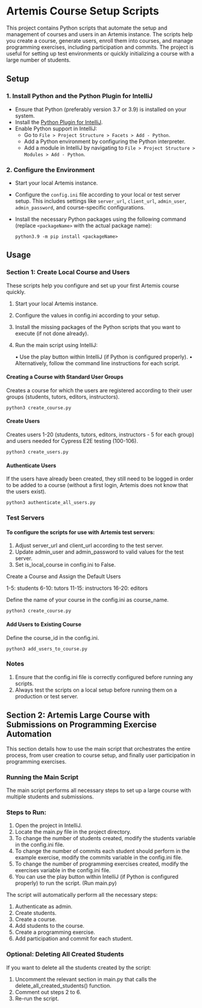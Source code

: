 # Artemis Course Setup Scripts

This project contains Python scripts that automate the setup and management of courses and users in an Artemis instance. The scripts help you create a course, generate users, enroll them into courses, and manage programming exercises, including participation and commits. The project is useful for setting up test environments or quickly initializing a course with a large number of students.

## Setup

### 1. Install Python and the Python Plugin for IntelliJ

- Ensure that Python (preferably version 3.7 or 3.9) is installed on your system.
- Install the [Python Plugin for IntelliJ](https://plugins.jetbrains.com/plugin/631-python).
- Enable Python support in IntelliJ:
  - Go to `File > Project Structure > Facets > Add - Python`.
  - Add a Python environment by configuring the Python interpreter.
  - Add a module in IntelliJ by navigating to `File > Project Structure > Modules > Add - Python`.

### 2. Configure the Environment

- Start your local Artemis instance.
- Configure the `config.ini` file according to your local or test server setup. This includes settings like `server_url`, `client_url`, `admin_user`, `admin_password`, and course-specific configurations.
- Install the necessary Python packages using the following command (replace `<packageName>` with the actual package name):

  ```shell
  python3.9 -m pip install <packageName>

## Usage

### Section 1: Create Local Course and Users

These scripts help you configure and set up your first Artemis course quickly.

1. Start your local Artemis instance.

2. Configure the values in config.ini according to your setup.

3. Install the missing packages of the Python scripts that you want to execute (if not done already).

4. Run the main script using IntelliJ:

   •	Use the play button within IntelliJ (if Python is configured properly).
   •	Alternatively, follow the command line instructions for each script.

#### Creating a Course with Standard User Groups

Creates a course for which the users are registered according to their user groups (students, tutors, editors, instructors).

```shell
python3 create_course.py
```

#### Create Users

Creates users 1-20 (students, tutors, editors, instructors - 5 for each group) and users needed for Cypress E2E testing (100-106).
    
```shell
python3 create_users.py
```

#### Authenticate Users

If the users have already been created, they still need to be logged in order to be added to a course (without a first login, Artemis does not know that the users exist).
    
```shell  
python3 authenticate_all_users.py
```

### Test Servers

#### To configure the scripts for use with Artemis test servers:

1.	Adjust server_url and client_url according to the test server.
2.  Update admin_user and admin_password to valid values for the test server.
3.	Set is_local_course in config.ini to False.

Create a Course and Assign the Default Users

1-5: students
6-10: tutors
11-15: instructors
16-20: editors

Define the name of your course in the config.ini as course_name.

```shell  
python3 create_course.py
```

#### Add Users to Existing Course

Define the course_id in the config.ini.

```shell  
python3 add_users_to_course.py
```

### Notes

1.  Ensure that the config.ini file is correctly configured before running any scripts.
2.  Always test the scripts on a local setup before running them on a production or test server.

## Section 2: Artemis Large Course with Submissions on Programming Exercise Automation

This section details how to use the main script that orchestrates the entire process, from user creation to course setup, and finally user participation in programming exercises.

### Running the Main Script

The main script performs all necessary steps to set up a large course with multiple students and submissions.

### Steps to Run:

1. Open the project in IntelliJ. 
2. Locate the main.py file in the project directory.
3. To change the number of students created, modify the students variable in the config.ini file.
4. To change the number of commits each student should perform in the example exercise, modify the commits variable in the config.ini file.
5. To change the number of programming exercises created, modify the exercises variable in the config.ini file.
6. You can use the play button within IntelliJ (if Python is configured properly) to run the script. (Run main.py)

The script will automatically perform all the necessary steps:

1. Authenticate as admin. 
2. Create students.
3. Create a course.
4. Add students to the course. 
5. Create a programming exercise. 
6. Add participation and commit for each student.

### Optional: Deleting All Created Students

If you want to delete all the students created by the script:

1.	Uncomment the relevant section in main.py that calls the delete_all_created_students() function. 
2.  Comment out steps 2 to 6.
3.	Re-run the script.

